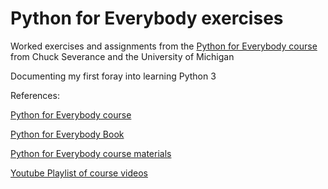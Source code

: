 Python for Everybody exercises
===============================

Worked exercises and assignments from the 
[Python for Everybody course](https://www.py4e.com) from Chuck Severance and 
the University of Michigan

Documenting my first foray into learning Python 3 


References:

[Python for Everybody course](https://www.py4e.com)

[Python for Everybody Book](https://github.com/csev/py4e/tree/master/book3)

[Python for Everybody course materials](https://github.com/csev/py4e)

[Youtube Playlist of course videos](https://www.youtube.com/playlist?list=PLlRFEj9H3Oj7Bp8-DfGpfAfDBiblRfl5p)